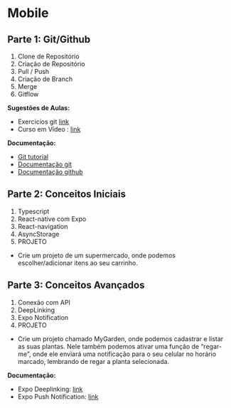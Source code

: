 # Mobile

## **Parte 1: Git/Github**

1. Clone de Repositório 
2. Criação de Repositório 
3. Pull / Push 
4.  Criação de Branch 
5.  Merge 
6.  Gitflow

**Sugestões de Aulas:**

* Exercícios git [link](https://learngitbranching.js.org/?locale=pt_BR)
* Curso em Vídeo : [link](https://www.youtube.com/watch?v=xEKo29OWILE&list=PLHz_AreHm4dm7ZULPAmadvNhH6vk9oNZA&ab_channel=CursoemV%C3%ADdeo)

**Documentação:**
* [Git tutorial](https://www.atlassian.com/br/git/tutorials/comparing-workflows/gitflow-workflow)
* [Documentação git](https://git-scm.com/doc)
* [Documentação github](https://docs.github.com/pt)


## **Parte 2: Conceitos Iniciais**

1. Typescript
2. React-native com Expo
3. React-navigation
4. AsyncStorage
5. PROJETO

- Crie um projeto de um supermercado, onde podemos escolher/adicionar itens ao seu carrinho.

## **Parte 3: Conceitos Avançados**

1. Conexão com API
2. DeepLinking
3. Expo Notification
4. PROJETO

- Crie um projeto chamado MyGarden, onde podemos cadastrar e listar as suas plantas. Nele também podemos ativar uma função de “regar-me”, onde ele enviará uma notificação para o seu celular no horário marcado, lembrando de regar a planta selecionada.

**Documentação:**

- Expo Deeplinking: [link](https://docs.expo.dev/guides/linking/)
- Expo Push Notification: [link](https://docs.expo.dev/push-notifications/overview/)